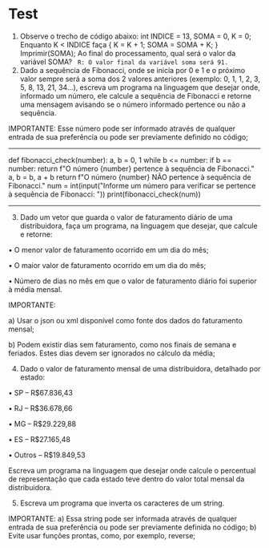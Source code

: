 # Test
1) Observe o trecho de código abaixo: int INDICE = 13, SOMA = 0, K = 0;
Enquanto K < INDICE faça { K = K + 1; SOMA = SOMA + K; }
Imprimir(SOMA);
Ao final do processamento, qual será o valor da variável SOMA?
  `` R: O valor final da variável soma será 91.``
2) Dado a sequência de Fibonacci, onde se inicia por 0 e 1 e o próximo valor sempre será a soma dos 2 valores anteriores (exemplo: 0, 1, 1, 2, 3, 5, 8, 13, 21, 34...), escreva um programa na linguagem que desejar onde, informado um número, ele calcule a sequência de Fibonacci e retorne uma mensagem avisando se o número informado pertence ou não a sequência.

  

IMPORTANTE: Esse número pode ser informado através de qualquer entrada de sua preferência ou pode ser previamente definido no código;

***
def  fibonacci_check(number):
a, b  =  0, 1
	while  b  <=  number:
		if  b  ==  number:
return  f"O número {number} pertence à sequência de Fibonacci."
a, b  =  b, a  +  b
return  f"O número {number} NÃO pertence à sequência de Fibonacci."
num  =  int(input("Informe um número para verificar se pertence à sequência de Fibonacci: "))
print(fibonacci_check(num))
***
3) Dado um vetor que guarda o valor de faturamento diário de uma distribuidora, faça um programa, na linguagem que desejar, que calcule e retorne:

• O menor valor de faturamento ocorrido em um dia do mês;

• O maior valor de faturamento ocorrido em um dia do mês;

• Número de dias no mês em que o valor de faturamento diário foi superior à média mensal.

  

IMPORTANTE:

a) Usar o json ou xml disponível como fonte dos dados do faturamento mensal;

b) Podem existir dias sem faturamento, como nos finais de semana e feriados. Estes dias devem ser ignorados no cálculo da média;

  

4) Dado o valor de faturamento mensal de uma distribuidora, detalhado por estado:

• SP – R$67.836,43

• RJ – R$36.678,66

• MG – R$29.229,88

• ES – R$27.165,48

• Outros – R$19.849,53

Escreva um programa na linguagem que desejar onde calcule o percentual de representação que cada estado teve dentro do valor total mensal da distribuidora.  

  

5) Escreva um programa que inverta os caracteres de um string.

IMPORTANTE: a) Essa string pode ser informada através de qualquer entrada de sua preferência ou pode ser previamente definida no código; b) Evite usar funções prontas, como, por exemplo, reverse;